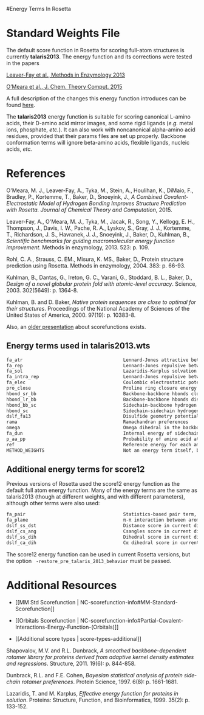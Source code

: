 #Energy Terms In Rosetta 

Standard Weights File
=====================

The default score function in Rosetta for scoring full-atom structures is currently **talaris2013**.  The energy function and its corrections were tested in the papers 

[Leaver-Fay et al., Methods in Enzymology 2013](http://www.ncbi.nlm.nih.gov/pmc/articles/PMC3724755/)

[O’Meara et al., J. Chem. Theory Comput. 2015](https://dx.doi.org/10.1021/ct500864r)  

A full description of the changes this energy function introduces can be found [here](https://www.rosettacommons.org/node/3508#comment-6946).  

The **talaris2013** energy function is suitable for scoring canonical L-amino acids, their D-amino acid mirror images, and some rigid ligands (_e.g._ metal ions, phosphate, _etc._).  It can also work with noncanonical alpha-amino acid residues, provided that their params files are set up properly.  Backbone conformation terms will ignore beta-amino acids, flexible ligands, nucleic acids, _etc._

References
==========

O'Meara, M. J., Leaver-Fay, A., Tyka, M., Stein, A., Houlihan, K., DiMaio, F., Bradley, P., Kortemme, T., Baker, D., Snoeyink, J.,
_A Combined Covalent-Electrostatic Model of Hydrogen Bonding Improves Structure Prediction with Rosetta. Journal of Chemical Theory and Computation_, 2015.

Leaver-Fay, A., O'Meara, M. J., Tyka, M., Jacak, R., Song, Y., Kellogg, E. H., Thompson, J., Davis, I. W., Pache, R. A., Lyskov, S., Gray, J. J., Kortemme, T., Richardson, J. S., Havranek, J. J., Snoeyink, J., Baker, D., Kuhlman, B., _Scientific benchmarks for guiding macromolecular energy function improvement_. Methods in enzymology, 2013. 523: p. 109.

Rohl, C. A., Strauss, C. EM., Misura, K. MS., Baker, D., Protein structure prediction using Rosetta. Methods in enzymology, 2004. 383: p. 66-93.

Kuhlman, B., Dantas, G., Ireton, G. C., Varani, G., Stoddard, B. L., Baker, D., _Design of a novel globular protein fold with atomic-level accuracy_. Science, 2003. 302(5649): p. 1364-8.

Kuhlman, B. and D. Baker, _Native protein sequences are close to optimal for their structures_. Proceedings of the National Academy of Sciences of the United States of America, 2000. 97(19): p. 10383-8.

Also, an [older presentation](http://www.rosettadesigngroup.com/workshops/RCW2007/presentations/GlennRosettacon2007.ppt) about scorefunctions exists.

Energy terms used in talaris2013.wts
-------------------------------------

```html
fa_atr                                     Lennard-Jones attractive between atoms in different residues
fa_rep                                     Lennard-Jones repulsive between atoms in different residues
fa_sol                                     Lazaridis-Karplus solvation energy
fa_intra_rep                               Lennard-Jones repulsive between atoms in the same residue
fa_elec                                    Coulombic electrostatic potential with a distance-dependant dielectric   
pro_close                                  Proline ring closure energy
hbond_sr_bb                                Backbone-backbone hbonds close in primary sequence
hbond_lr_bb                                Backbone-backbone hbonds distant in primary sequence
hbond_bb_sc                                Sidechain-backbone hydrogen bond energy
hbond_sc                                   Sidechain-sidechain hydrogen bond energy
dslf_fa13                                  Disulfide geometry potential
rama                                       Ramachandran preferences
omega                                      Omega dihedral in the backbone. A Harmonic constraint on planarity with standard deviation of ~6 deg.
fa_dun                                     Internal energy of sidechain rotamers as derived from Dunbrack's statistics (2010 Rotamer Library used in Talaris2013)
p_aa_pp                                    Probability of amino acid at Φ/Ψ
ref                                        Reference energy for each amino acid. Balances internal energy of amino acid terms.  Plays role in design.
METHOD_WEIGHTS                             Not an energy term itself, but the parameters for each amino acid used by the ref energy term. 
```

Additional energy terms for score12
-----------------------------------

Previous versions of Rosetta used the score12 energy function as the default full atom energy function. Many of the energy terms are the same as talaris2013 (though at different weights, and with different parameters), although other terms were also used:

```html
fa_pair                                    Statistics-based pair term, favors salt bridges (replaced by fa_elec in talaris2013)
fa_plane                                   π-π interaction between aromatic groups, by default = 0
dslf_ss_dst                                Distance score in current disulfide (replaced by dslf_fa13 in talaris2013)
dslf_cs_ang                                Csangles score in current disulfide (replaced by dslf_fa13 in talaris2013)
dslf_ss_dih                                Dihedral score in current disulfide (replaced by dslf_fa13 in talaris2013)
dslf_ca_dih                                Cα dihedral score in current disulfide (replaced by dslf_fa13 in talaris2013)
```

The score12 energy function can be used in current Rosetta versions, but the option <code> -restore_pre_talaris_2013_behavior</code> must be passed.



Additional Resources
=====================

*  [[MM Std Scorefunction | NC-scorefunction-info#MM-Standard-Scorefunction]]

*  [[Orbitals Scorefunction | NC-scorefunction-info#Partial-Covalent-Interactions-Energy-Function-(Orbitals)]]

*  [[Additional score types | score-types-additional]]


Shapovalov, M.V. and R.L. Dunbrack, _A smoothed backbone-dependent rotamer library for proteins derived from adaptive kernel density estimates and regressions_. Structure, 2011. 19(6): p. 844-858.

Dunbrack, R.L. and F.E. Cohen, _Bayesian statistical analysis of protein side‐chain rotamer preferences_. Protein Science, 1997. 6(8): p. 1661-1681.

Lazaridis, T. and M. Karplus, _Effective energy function for proteins in solution_. Proteins: Structure, Function, and Bioinformatics, 1999. 35(2): p. 133-152.

